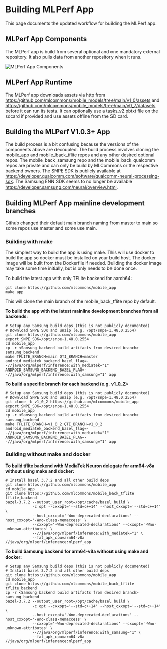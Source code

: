 # Building MLPerf App

This page documents the updated workflow for building the MLPerf app. 

## MLPerf App Components
The MLPerf app is build from several optional and one mandatory external repository. It also pulls data from another repository when it runs.

![MLPerf App Components](img/components.png)
 
## MLPerf App Runtime
The MLPerf app downloads assets via http from https://github.com/mlcommons/mobile_models/tree/main/v1_0/assets and https://github.com/mlcommons/mobile_models/tree/main/v0_7/datasets before it can run its tests. It can optionally use a tasks_v2.pbtxt file on the sdcard if provided and use assets offline from the SD card.

## Building the MLPerf V1.0.3+ App
The build process is a bit confusing because the versions of the components above are decoupled. The build process involves cloning the mobile_app and mobile_back_tflite repos and any other desired optional repos. The mobile_back_samsung repo and the mobile_back_qualcomm repos are private and can only be build by MLCommons or the respective backend owners. The SNPE SDK is publicly available at https://developer.qualcomm.com/software/qualcomm-neural-processing-sdk. The Samsung ENN SDK seems to no longer be available https://developer.samsung.com/neural/overview.html.

## Building MLPerf App mainline development branches
Github changed their default main branch naming from master to main so some repos use master and some use main.

### Building with make
The simplest way to build the app is using make. This will use docker to build the app so docker must be installed on your build host. The docker image will be built from the Dockerfile if needed. Building the docker image may take some time initially, but is only needs to be done once.

To build the latest app with only TFLite backend for aarch64:
```
git clone https://github.com/mlcommons/mobile_app
make app
```
This will clone the main branch of the mobile_back_tflite repo by default.


**To build the app with the latest mainline development branches from all backends:**
```
# Setup any Samsung build deps (this is not publicly documented)
# Download SNPE SDK and unzip (e.g. /opt/snpe-1.48.0.2554)
git clone https://github.com/mlcommons/mobile_app
export SNPE_SDK=/opt/snpe-1.48.0.2554
cd mobile_app
cp -r <Samsung backend build artifacts from desired branch> samsung_backend
make TFLITE_BRANCH=main QTI_BRANCH=master android_mediatek_backend_bazel_flag=--//java/org/mlperf/inference:with_mediatek="1" ANDROID_SAMSUNG_BACKEND_BAZEL_FLAG=--//java/org/mlperf/inference:with_samsung="1" app
```

**To build a specific branch for each backend (e.g. v1_0_2):**
```	
# Setup any Samsung build deps (this is not publicly documented)
# Download SNPE SDK and unzip (e.g. /opt/snpe-1.48.0.2554)
git clone -b v1_0_2 https://github.com/mlcommons/mobile_app
export SNPE_SDK=/opt/snpe-1.48.0.2554
cd mobile_app
cp -r <Samsung backend build artifacts from desired branch> samsung_backend
make TFLITE_BRANCH=v1_0_2 QTI_BRANCH=v1_0_2 android_mediatek_backend_bazel_flag=--//java/org/mlperf/inference:with_mediatek="1" ANDROID_SAMSUNG_BACKEND_BAZEL_FLAG=--//java/org/mlperf/inference:with_samsung="1" app
```

### Building without make and docker
**To build tflite backend with MediaTek Neuron delegate for arm64-v8a without using make and docker:**
```
# Install bazel 3.7.2 and all other build deps
git clone https://github.com/mlcommons/mobile_app
cd mobile_app
git clone https://github.com/mlcommons/mobile_back_tflite tflite_backend
bazel-3.7.2 --output_user_root=/opt/cache/bazel build \
            -c opt --cxxopt='--std=c++14' --host_cxxopt='--std=c++14'  \
            --host_cxxopt='-Wno-deprecated-declarations' --host_cxxopt='-Wno-class-memaccess' \
            --cxxopt='-Wno-deprecated-declarations' --cxxopt='-Wno-unknown-attributes' \
            --//java/org/mlperf/inference:with_mediatek="1" \
            --fat_apk_cpu=arm64-v8a //java/org/mlperf/inference:mlperf_app
```

**To build Samsung backend for arm64-v8a without using make and docker:**
```
# Setup any Samsung build deps (this is not publicly documented)
# Install bazel 3.7.2 and all other build deps
git clone https://github.com/mlcommons/mobile_app
cd mobile_app
git clone https://github.com/mlcommons/mobile_back_tflite tflite_backend
cp -r <Samsung backend build artifacts from desired branch> samsung_backend
bazel-3.7.2 --output_user_root=/opt/cache/bazel build \
            -c opt --cxxopt='--std=c++14' --host_cxxopt='--std=c++14'  \
            --host_cxxopt='-Wno-deprecated-declarations' --host_cxxopt='-Wno-class-memaccess' \
            --cxxopt='-Wno-deprecated-declarations' --cxxopt='-Wno-unknown-attributes' \
            --//java/org/mlperf/inference:with_samsung="1" \
            --fat_apk_cpu=arm64-v8a //java/org/mlperf/inference:mlperf_app
```

